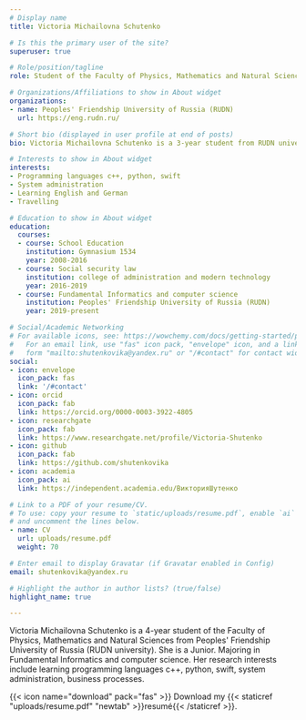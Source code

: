 ```yaml
---
# Display name
title: Victoria Michailovna Schutenko

# Is this the primary user of the site?
superuser: true

# Role/position/tagline
role: Student of the Faculty of Physics, Mathematics and Natural Sciences

# Organizations/Affiliations to show in About widget
organizations:
- name: Peoples' Friendship University of Russia (RUDN)
  url: https://eng.rudn.ru/

# Short bio (displayed in user profile at end of posts)
bio: Victoria Michailovna Schutenko is a 3-year student from RUDN university. Junior. Majoring in Fundamental Informatics and computer sсience.

# Interests to show in About widget
interests:
- Programming languages c++, python, swift
- System administration
- Learning English and German
- Travelling 

# Education to show in About widget
education:
  courses:
  - course: School Education
    institution: Gymnasium 1534
    year: 2008-2016
  - course: Social security law
    institution: college of administration and modern technology
    year: 2016-2019
  - course: Fundamental Informatics and computer sсience
    institution: Peoples' Friendship University of Russia (RUDN)
    year: 2019-present

# Social/Academic Networking
# For available icons, see: https://wowchemy.com/docs/getting-started/page-builder/#icons
#   For an email link, use "fas" icon pack, "envelope" icon, and a link in the
#   form "mailto:shutenkovika@yandex.ru" or "/#contact" for contact widget.
social:
- icon: envelope
  icon_pack: fas
  link: '/#contact'
- icon: orcid
  icon_pack: fab
  link: https://orcid.org/0000-0003-3922-4805
- icon: researchgate
  icon_pack: fab
  link: https://www.researchgate.net/profile/Victoria-Shutenko
- icon: github
  icon_pack: fab
  link: https://github.com/shutenkovika
- icon: academia 
  icon_pack: ai
  link: https://independent.academia.edu/ВикторияШутенко

# Link to a PDF of your resume/CV.
# To use: copy your resume to `static/uploads/resume.pdf`, enable `ai` icons in `params.toml`, 
# and uncomment the lines below.
- name: CV
  url: uploads/resume.pdf
  weight: 70

# Enter email to display Gravatar (if Gravatar enabled in Config)
email: shutenkovika@yandex.ru

# Highlight the author in author lists? (true/false)
highlight_name: true

---
```

Victoria Michailovna Schutenko is a 4-year student of the Faculty of Physics, Mathematics and Natural Sciences from Peoples' Friendship University of Russia (RUDN university). She is a Junior. Majoring in Fundamental Informatics and computer sсience. Her research interests include learning programming languages c++, python, swift, system administration, business processes.

{{< icon name="download" pack="fas" >}} Download my {{< staticref "uploads/resume.pdf" "newtab" >}}resumé{{< /staticref >}}.
